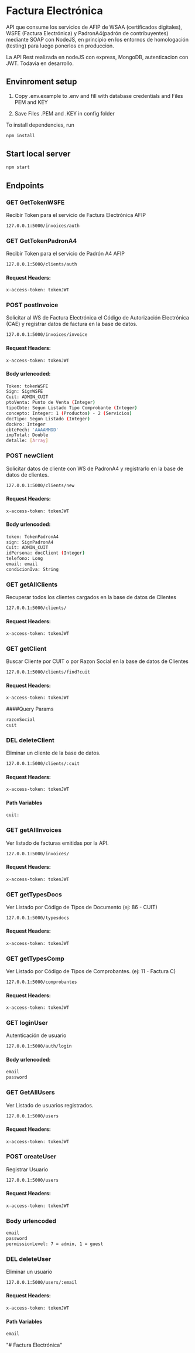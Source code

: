 # Factura Electrónica

API que consume los servicios de AFIP de WSAA (certificados digitales), WSFE (Factura Electrónica) y PadronA4(padrón de contribuyentes) mediante SOAP con NodeJS, en principio en los entornos de homologación (testing) para luego ponerlos en produccion.

La API Rest realizada en nodeJS con express, MongoDB, autenticacion con JWT. Todavia en desarrollo.


## Envinroment setup


1) Copy .env.example to .env and fill with database credentials and Files PEM and KEY

2) Save Files .PEM and .KEY in config folder

To install dependencies, run
``` bash
npm install
```


## Start local server

``` bash
npm start
```


## Endpoints

### GET GetTokenWSFE
Recibir Token para el servicio de Factura Electrónica AFIP

```bash
127.0.0.1:5000/invoices/auth
```
### GET GetTokenPadronA4
Recibir Token para el servicio de Padrón A4 AFIP

```bash
127.0.0.1:5000/clients/auth
```
#### Request Headers:
```bash
x-access-token: tokenJWT
```

### POST postInvoice
Solicitar al WS de Factura Electrónica el Código de Autorización Electrónica (CAE) y registrar datos de factura en la base de datos.
```bash
127.0.0.1:5000/invoices/invoice
```

#### Request Headers:
```bash
x-access-token: tokenJWT
```

#### Body urlencoded:
```bash
Token: tokenWSFE
Sign: SignWSFE
Cuit: ADMIN_CUIT
ptoVenta: Punto de Venta (Integer)
tipoCbte: Segun Listado Tipo Comprobante (Integer)
concepto: Integer: 1 (Productos) - 2 (Servicios)
docTipo: Segun Listado (Integer)
docNro: Integer
cbteFech: 'AAAAMMDD'
impTotal: Double
detalle: [Array]
```

### POST newClient
Solicitar datos de cliente con WS de PadronA4 y registrarlo en la base de datos de clientes.
```bash
127.0.0.1:5000/clients/new
```
#### Request Headers:
```bash
x-access-token: tokenJWT
```
#### Body urlencoded:
```bash
token: TokenPadronA4
sign: SignPadronA4
Cuit: ADMIN_CUIT
idPersona: docClient (Integer)
telefono: Long
email: email
condicionIva: String
```

### GET getAllClients
Recuperar todos los clientes cargados en la base de datos de Clientes
```bash
127.0.0.1:5000/clients/
```
#### Request Headers:
```bash
x-access-token: tokenJWT
```

### GET getClient
Buscar Cliente por CUIT o por Razon Social en la base de datos de Clientes
```bash
127.0.0.1:5000/clients/find?cuit
```
#### Request Headers:
```bash
x-access-token: tokenJWT
```
####Query Params
```bash
razonSocial
cuit
```
### DEL deleteClient
Eliminar un cliente de la base de datos.
```bash
127.0.0.1:5000/clients/:cuit
```
#### Request Headers:
```bash
x-access-token: tokenJWT
```
#### Path Variables
```bash
cuit: 
```
### GET getAllInvoices
Ver listado de facturas emitidas por la API.
```bash
127.0.0.1:5000/invoices/
```
#### Request Headers:
```bash
x-access-token: tokenJWT
```

### GET getTypesDocs
Ver Listado por Código de Tipos de Documento (ej: 86 - CUIT)
```bash
127.0.0.1:5000/typesdocs
```
#### Request Headers:
```bash
x-access-token: tokenJWT
```

### GET getTypesComp
Ver Listado por Código de Tipos de Comprobantes. (ej: 11 - Factura C)
```bash
127.0.0.1:5000/comprobantes
```
#### Request Headers:
```bash
x-access-token: tokenJWT
```
### GET loginUser
Autenticación de usuario
```bash
127.0.0.1:5000/auth/login
```

#### Body urlencoded:
```bash
email
password
```
### GET GetAllUsers
Ver Listado de usuarios registrados.
```bash
127.0.0.1:5000/users
```

#### Request Headers:
```bash
x-access-token: tokenJWT
```

### POST createUser
Registrar Usuario
```bash
127.0.0.1:5000/users
```

#### Request Headers:
```bash
x-access-token: tokenJWT
```
### Body urlencoded

```bash
email
password
permissionLevel: 7 = admin, 1 = guest
```

### DEL deleteUser
Eliminar un usuario
```bash
127.0.0.1:5000/users/:email
```
#### Request Headers:
```bash
x-access-token: tokenJWT
```

#### Path Variables 
```bash
email
```



"# Factura Electrónica" 


